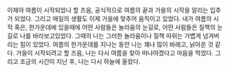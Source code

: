 이제야 여름이 시작되었나 할 즈음, 공식적으로 여름의 끝과 가을의 시작을 알리는 입추가 되었다. 그리고 매일의 생활도 이제 가을에 맞추어 움직이고 있었다. 내가 여름의 시작 혹은, 한가운데에 있을때에 어떤 사람들은 놀라움의 눈길로, 어떤 사람들은 질책의 눈길로 나를 바라보고있었다. 그때의 나는 그러한 놀라움이나 질책 따위는 가볍게 넘겨버리는 힘이 있었다. 여름의 한가운데를 지나는 동안 나는 꽤나 많이 바래고, 낡아온 것 같다. 가을이 시작되려고 할 즈음, 나는 다시 여름을 찾아 떠나야겠다고 마음을 먹었다. 그리고 조금의 시간이 지난 후, 나는 다시 하늘에 올랐다.
